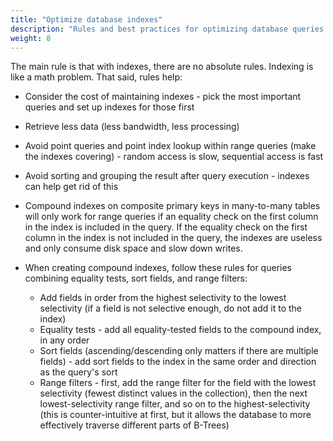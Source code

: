 ```yaml
---
title: "Optimize database indexes"
description: "Rules and best practices for optimizing database queries and indexes"
weight: 8
---
```


The main rule is that with indexes, there are no absolute rules. Indexing is like a math problem. That said, rules help:

* Consider the cost of maintaining indexes - pick the most important queries and set up indexes for those first

* Retrieve less data (less bandwidth, less processing)

* Avoid point queries and point index lookup within range queries (make the indexes covering) - random access is slow, sequential access is fast

* Avoid sorting and grouping the result after query execution - indexes can help get rid of this

* Compound indexes on composite primary keys in many-to-many tables will only work for range queries if an equality check on the first column in the index is included in the query.
If the equality check on the first column in the index is not included in the query, the indexes are useless and only consume disk space and slow down writes.

* When creating compound indexes, follow these rules for queries combining equality tests, sort fields, and range filters:
    * Add fields in order from the highest selectivity to the lowest selectivity (if a field is not selective enough, do not add it to the index)
    * Equality tests - add all equality-tested fields to the compound index, in any order
    * Sort fields (ascending/descending only matters if there are multiple fields) - add sort fields to the index in the same order and direction as the query's sort
    * Range filters - first, add the range filter for the field with the lowest selectivity (fewest distinct values in the collection), then the next lowest-selectivity range filter, and so on to the highest-selectivity
    (this is counter-intuitive at first, but it allows the database to more effectively traverse different parts of B-Trees)
